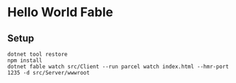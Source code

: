 # Hello World Fable

## Setup

```
dotnet tool restore
npm install
dotnet fable watch src/Client --run parcel watch index.html --hmr-port 1235 -d src/Server/wwwroot
```